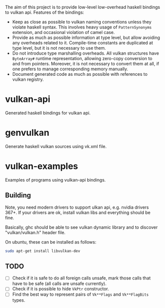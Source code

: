 The aim of this project is to provide low-level low-overhead haskell bindings to vulkan api.
Features of the bindings:

  * Keep as close as possible to vulkan naming conventions unless they violate
    haskell syntax. This involves heavy usage of `PatternSynonyms` extension,
    and occasional violation of camel case.
  * Provide as much as possible information at type level, but allow avoiding
    any overheads related to it.
    Compile-time constants are duplicated at type level, but it is not necessary
    to use them.
  * Do not introduce type marshalling overheads.
    All vulkan structures have `ByteArray#` runtime representation,
    allowing zero-copy conversion to and from pointers.
    Moreover, it is not necessary to convert them at all, if one prefers to
    manage corresponding memory manually.
  * Document generated code as much as possible with references to vulkan registry.

# vulkan-api

Generated haskell bindings for vulkan api.

# genvulkan

Generate haskell vulkan sources using vk.xml file.


# vulkan-examples

Examples of programs using vulkan-api bindings.


## Building


Note, you need modern drivers to support ulkan api, e.g. nvidia drivers 367+.
If your drivers are ok, install vulkan libs and everything should be fine.

Basically, ghc should be able to see vulkan dynamic library
and to discover "vulkan/vulkan.h" header file.

On ubuntu, these can be installed as follows:
```bash
sudo apt-get install libvulkan-dev
```


## TODO

 * [ ] Check if it is safe to do all foreign calls unsafe,
       mark those calls that have to be safe (all calls are unsafe currently).
 * [ ] Check if it is possible to hide `VkPtr` constructor.
 * [ ] Find the best way to represent pairs of `Vk**Flags` and `Vk**FlagBits` types.
